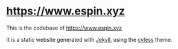# https://www.espin.xyz

This is the codebase of https://www.espin.xyz

It is a static website generated with [Jekyll](https://jekyllrb.com/), using the [cvless](https://github.com/piazzai/cvless/tree/master) theme.